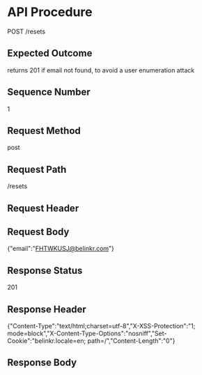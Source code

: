 # API Procedure
POST /resets
## Expected Outcome
returns 201 if email not found, to avoid a user enumeration attack
## Sequence Number
1
## Request Method
post
## Request Path
/resets
## Request Header

## Request Body
{"email":"FHTWKUSJ@belinkr.com"}

## Response Status
201
## Response Header
{"Content-Type":"text/html;charset=utf-8","X-XSS-Protection":"1; mode=block","X-Content-Type-Options":"nosniff","Set-Cookie":"belinkr.locale=en; path=/","Content-Length":"0"}

## Response Body

